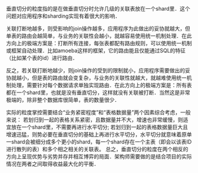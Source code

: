 垂直切分的粒度指的是在做垂直切分时允许几级的关联表放在一个shard里．这个问题对应用程序和sharding实现有着很大的影响．

关联打断地越多，则受影响的join操作越多，应用程序为此做出的妥协就越大，但单表的路由会越简单，与业务的关联性会越小，就越容易使用统一机制处理．在此方向上的极端方案是：打断所有连接，每张表都配有路由规则，可以使用统一机制或框架自动处理．比如amoeba这样的框架，它的路由能且仅能通过SQL的特征（比如某个表的id）进行路由．

反之，若关联打断地越少，则join操作的受到的限制就小，应用程序需要做出的妥协就越小，但是表的路由就会变复杂，与业务的关联性就越大，就越难使用统一机制处理，需要针对每个数据请求单独实现路由．在此方向上的极端方案是：所有表都在一个shard里，也就是没有垂直切分，这样就没有关联被打断．当然这是非常极端的，除非整个数据库很简单，表的数量很少．

实际的粒度掌控需要结合“业务紧密程度”和“表格数据量”两个因素综合考虑，一般来说：
若划归到一起的表格关系紧密，且数据量并不大，增速也非常缓慢，则适宜放在一个shard里，不需要再进行水平切分;
若划归到一起的表格数据量巨大且增速迅猛，则势必要在垂直切分的基础上再进行水平切分，水平切分就意味着原单一shard会被细分成多个更小的shard，每一个shard存在一个主表（即会以该表ID进行散列的表）和多个相之相关的关联表。
总之，垂直切分的粒度在两个相反的方向上呈现优势与劣势并存并相互博弈的局面．架构师需要做的是结合项目的实际情况在两者之间取得收益最大化的平衡．